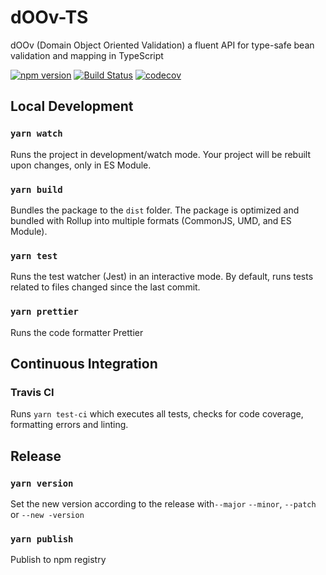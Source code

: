 # dOOv-TS

dOOv (Domain Object Oriented Validation) a fluent API for type-safe bean validation and mapping in TypeScript

[![npm version](https://img.shields.io/npm/v/doov.svg?style=flat&color=blue)](https://www.npmjs.com/package/doov)
[![Build Status](https://travis-ci.org/doov-io/doov-ts.svg?branch=master)](https://travis-ci.org/doov-io/doov-ts)
[![codecov](https://codecov.io/gh/doov-io/doov-ts/branch/master/graph/badge.svg)](https://codecov.io/gh/doov-io/doov-ts)

## Local Development

### `yarn watch`

Runs the project in development/watch mode. Your project will be rebuilt upon changes, only in ES Module.

### `yarn build`

Bundles the package to the `dist` folder.
The package is optimized and bundled with Rollup into multiple formats (CommonJS, UMD, and ES Module).

### `yarn test`

Runs the test watcher (Jest) in an interactive mode.
By default, runs tests related to files changed since the last commit.

### `yarn prettier`

Runs the code formatter Prettier

## Continuous Integration

### Travis CI

Runs `yarn test-ci` which executes all tests, checks for code coverage, formatting errors and linting.

## Release

### `yarn version`

Set the new version according to the release with`--major` `--minor`, `--patch` or `--new -version`

### `yarn publish`

Publish to npm registry
